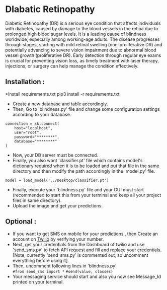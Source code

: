 # DIabatic Retinopathy
Diabetic Retinopathy (DR) is a serious eye condition that affects individuals with diabetes, caused by damage to the blood vessels in the retina due to prolonged high blood sugar levels. It is a leading cause of blindness worldwide, especially among working-age adults. The disease progresses through stages, starting with mild retinal swelling (non-proliferative DR) and potentially advancing to severe vision impairment due to abnormal blood vessel growth (proliferative DR). Early detection through regular eye exams  is crucial for preventing vision loss, as timely treatment with laser therapy, injections, or surgery can help manage the condition effectively.

## Installation :     
*Install requirements.txt
pip3 install -r requirements.txt
* Create a new database and table accordingly.    
* Then, Go to 'blindness.py' file and change some configuration settings according to your database.
```
connection = sk.connect(
    host="localhost",
    user="root",
    password="********",
    database="********"
)
```
* Now, your DB server must be connected.   
* Finally, you also want 'classifier.pt' file which contains model's dictionary required when it is to be loaded and put that file in the same directory and then modify the path accordingly in the 'model.py' file.
```
model = load_model('../Desktop/classifier.pt')

```
* Finally, execute your 'blindness.py' file and your GUI must start (recommended to start this from your terminal and keep all your project files in same directory).   
* Upload the image and get your predictions.

## Optional :   
* If you want to get SMS on mobile for your predictions , then Create an account on [Twilio](http://twilio.com/) by verifying your number. 
* Next, get your credentials from the Dashboard of twilio and use 'send_sms.py' to fetch API request and fill and replace your credentials.
[Note, currently 'send_sms.py' is commented out, so uncomment everything before using it].
* Then, uncomment following lines in 'blindness.py'   
```#from send_sms import *```
```#send(value, classes)```   
* Your messaging service should  start and also you now see Message_Id printed on your terminal.    

